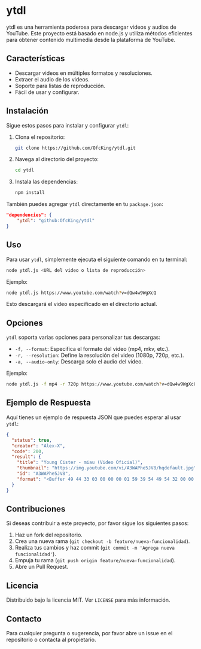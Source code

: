 # ytdl

ytdl es una herramienta poderosa para descargar videos y audios de YouTube. Este proyecto está basado en node.js y utiliza métodos eficientes para obtener contenido multimedia desde la plataforma de YouTube.

## Características

- Descargar videos en múltiples formatos y resoluciones.
- Extraer el audio de los videos.
- Soporte para listas de reproducción.
- Fácil de usar y configurar.

## Instalación

Sigue estos pasos para instalar y configurar `ytdl`:

1. Clona el repositorio:
    ```sh
    git clone https://github.com/OfcKing/ytdl.git
    ```
2. Navega al directorio del proyecto:
    ```sh
    cd ytdl
    ```
3. Instala las dependencias:
    ```sh
    npm install
    ```
   
También puedes agregar `ytdl` directamente en tu `package.json`:
```json
"dependencies": {
    "ytdl": "github:OfcKing/ytdl"
}
```

## Uso

Para usar `ytdl`, simplemente ejecuta el siguiente comando en tu terminal:

```sh
node ytdl.js <URL del video o lista de reproducción>
```

Ejemplo:
```sh
node ytdl.js https://www.youtube.com/watch?v=dQw4w9WgXcQ
```

Esto descargará el video especificado en el directorio actual.

## Opciones

`ytdl` soporta varias opciones para personalizar tus descargas:

- `-f, --format`: Especifica el formato del video (mp4, mkv, etc.).
- `-r, --resolution`: Define la resolución del video (1080p, 720p, etc.).
- `-a, --audio-only`: Descarga solo el audio del video.

Ejemplo:
```sh
node ytdl.js -f mp4 -r 720p https://www.youtube.com/watch?v=dQw4w9WgXcQ
```

## Ejemplo de Respuesta

Aquí tienes un ejemplo de respuesta JSON que puedes esperar al usar `ytdl`:

```json
{
  "status": true,
  "creator": "Alex-X",
  "code": 200,
  "result": {
    "title": "Young Cister - miau (Video Oficial)",
    "thumbnail": "https://img.youtube.com/vi/A3WAPhe5JV8/hqdefault.jpg",
    "id": "A3WAPhe5JV8",
    "format": "<Buffer 49 44 33 03 00 00 00 01 59 39 54 49 54 32 00 00 00 49 00 00 01 ff fe 59 00 6f 00 75 00 6e 00 67 00 20 00 43 00 69 00 73 00 74 00 65 00 72 00 20 00 2d ... 3218492 more bytes>"
  }
}
```

## Contribuciones

Si deseas contribuir a este proyecto, por favor sigue los siguientes pasos:

1. Haz un fork del repositorio.
2. Crea una nueva rama (`git checkout -b feature/nueva-funcionalidad`).
3. Realiza tus cambios y haz commit (`git commit -m 'Agrega nueva funcionalidad'`).
4. Empuja tu rama (`git push origin feature/nueva-funcionalidad`).
5. Abre un Pull Request.

## Licencia

Distribuido bajo la licencia MIT. Ver `LICENSE` para más información.

## Contacto

Para cualquier pregunta o sugerencia, por favor abre un issue en el repositorio o contacta al propietario.